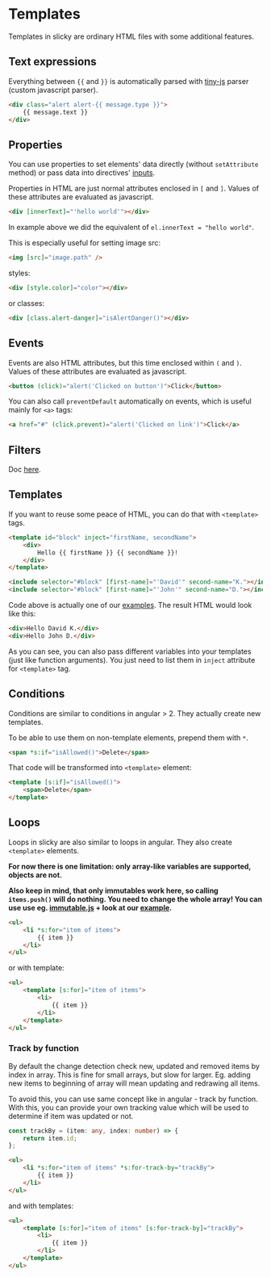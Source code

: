 # Templates

Templates in slicky are ordinary HTML files with some additional features.

## Text expressions

Everything between `{{` and `}}` is automatically parsed with [tiny-js](../packages/tiny-js) parser (custom javascript 
parser).

```html
<div class="alert alert-{{ message.type }}">
	{{ message.text }}
</div>
```

## Properties

You can use properties to set elements' data directly (without `setAttribute` method) or pass data into directives' 
[inputs](./directives.md).

Properties in HTML are just normal attributes enclosed in `[` and `]`. Values of these attributes are evaluated as 
javascript. 

```html
<div [innerText]="'hello world'"></div>
``` 

In example above we did the equivalent of `el.innerText = "hello world"`.

This is especially useful for setting image src:

```html
<img [src]="image.path" />
```

styles:

```html
<div [style.color]="color"></div>
```

or classes:

```html
<div [class.alert-danger]="isAlertDanger()"></div>
```

## Events

Events are also HTML attributes, but this time enclosed within `(` and `)`. Values of these attributes are evaluated as 
javascript.

```html
<button (click)="alert('Clicked on button')">Click</button>
```

You can also call `preventDefault` automatically on events, which is useful mainly for `<a>` tags:

```html
<a href="#" (click.prevent)="alert('Clicked on link')">Click</a>
```

## Filters

Doc [here](./filters.md).

## Templates

If you want to reuse some peace of HTML, you can do that with `<template>` tags.

```html
<template id="block" inject="firstName, secondName">
	<div>
		Hello {{ firstName }} {{ secondName }}!
	</div>
</template>

<include selector="#block" [first-name]="'David'" second-name="K."></include>
<include selector="#block" [first-name]="'John'" second-name="D."></include>
```

Code above is actually one of our [examples](../packages/examples/examples/templates). The result HTML would look like 
this:

```html
<div>Hello David K.</div>
<div>Hello John D.</div>
```

As you can see, you can also pass different variables into your templates (just like function arguments). You just need 
to list them in `inject` attribute for `<template>` tag.

## Conditions

Conditions are similar to conditions in angular > 2. They actually create new templates.

To be able to use them on non-template elements, prepend them with `*`. 

```html
<span *s:if="isAllowed()">Delete</span>
```

That code will be transformed into `<template>` element:

```html
<template [s:if]="isAllowed()">
	<span>Delete</span>
</template>
```

## Loops

Loops in slicky are also similar to loops in angular. They also create `<template>` elements.

**For now there is one limitation: only array-like variables are supported, objects are not.**

**Also keep in mind, that only immutables work here, so calling `items.push()` will do nothing. You need to change the 
whole array! You can use use eg. [immutable.js](https://facebook.github.io/immutable-js/) + look at our 
[example](../packages/examples/examples/todo).**

```html
<ul>
	<li *s:for="item of items">
		{{ item }}
	</li>
</ul>
```

or with template:

```html
<ul>
	<template [s:for]="item of items">
		<li>
			{{ item }}
		</li>
	</template>
</ul>
```

### Track by function

By default the change detection check new, updated and removed items by index in array. This is fine for small arrays, 
but slow for larger. Eg. adding new items to beginning of array will mean updating and redrawing all items.

To avoid this, you can use same concept like in angular - track by function. With this, you can provide your own 
tracking value which will be used to determine if item was updated or not.

```typescript
const trackBy = (item: any, index: number) => {
	return item.id;
};
```

```html
<ul>
	<li *s:for="item of items" *s:for-track-by="trackBy">
		{{ item }}
	</li>
</ul>
```

and with templates:

```html
<ul>
	<template [s:for]="item of items" [s:for-track-by]="trackBy">
		<li>
			{{ item }}	
		</li>
	</template>
</ul>
```

